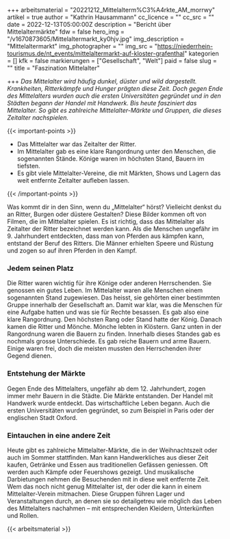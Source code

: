 +++
arbeitsmaterial = "20221212_Mittelalterm%C3%A4rkte_AM_morrwy"
artikel = true
author = "Kathrin Hausammann"
cc_licence = ""
cc_src = ""
date = 2022-12-13T05:00:00Z
description = "Bericht über Mittelaltermärkte"
fdw = false
hero_img = "/v1670873605/Mittelaltermarkt_ky0hjv.jpg"
img_description = "Mittelaltermarkt"
img_photographer = ""
img_src = "https://niederrhein-tourismus.de/nt_events/mittelaltermarkt-auf-kloster-grafenthal"
kategorien = []
kfk = false
markierungen = ["Gesellschaft", "Welt"]
paid = false
slug = ""
title = "Faszination Mittelalter"

+++
_Das Mittelalter wird häufig dunkel, düster und wild dargestellt. Krankheiten, Ritterkämpfe und Hunger prägten diese Zeit. Doch gegen Ende des Mittelalters wurden auch die ersten Universitäten gegründet und in den Städten begann der Handel mit Handwerk. Bis heute fasziniert das Mittelalter. So gibt es zahlreiche Mittelalter-Märkte und Gruppen, die dieses Zeitalter nachspielen._


{{< important-points >}} 



<ul>

<li>Das Mittelalter war das Zeitalter der Ritter.</li>

<li>Im Mittelalter gab es eine klare Rangordnung unter den Menschen, die sogenannten Stände. Könige waren im höchsten Stand, Bauern im tiefsten.</li>

<li>Es gibt viele Mittelalter-Vereine, die mit Märkten, Shows und Lagern das weit entfernte Zeitalter aufleben lassen.</li>

</ul> {{< /important-points >}}

Was kommt dir in den Sinn, wenn du „Mittelalter“ hörst? Vielleicht denkst du an Ritter, Burgen oder düstere Gestalten? Diese Bilder kommen oft von Filmen, die im Mittelalter spielen. Es ist richtig, dass das Mittelalter als Zeitalter der Ritter bezeichnet werden kann. Als die Menschen ungefähr im 9. Jahrhundert entdeckten, dass man von Pferden aus kämpfen kann, entstand der Beruf des Ritters. Die Männer erhielten Speere und Rüstung und zogen so auf ihren Pferden in den Kampf.

### Jedem seinen Platz

Die Ritter waren wichtig für ihre Könige oder anderen Herrschenden. Sie genossen ein gutes Leben. Im Mittelalter waren alle Menschen einem sogenannten Stand zugewiesen. Das heisst, sie gehörten einer bestimmten Gruppe innerhalb der Gesellschaft an. Damit war klar, was die Menschen für eine Aufgabe hatten und was sie für Rechte besassen. Es gab also eine klare Rangordnung. Den höchsten Rang oder Stand hatte der König. Danach kamen die Ritter und Mönche. Mönche lebten in Klöstern. Ganz unten in der Rangordnung waren die Bauern zu finden. Innerhalb dieses Standes gab es nochmals grosse Unterschiede. Es gab reiche Bauern und arme Bauern. Einige waren frei, doch die meisten mussten den Herrschenden ihrer Gegend dienen.

### Entstehung der Märkte

Gegen Ende des Mittelalters, ungefähr ab dem 12. Jahrhundert, zogen immer mehr Bauern in die Städte. Die Märkte entstanden. Der Handel mit Handwerk wurde entdeckt. Das wirtschaftliche Leben begann. Auch die ersten Universitäten wurden gegründet, so zum Beispiel in Paris oder der englischen Stadt Oxford.

### Eintauchen in eine andere Zeit

Heute gibt es zahlreiche Mittelalter-Märkte, die in der Weihnachtszeit oder auch im Sommer stattfinden. Man kann Handwerkliches aus dieser Zeit kaufen, Getränke und Essen aus traditionellen Gefässen geniessen. Oft werden auch Kämpfe oder Feuershows gezeigt. Und musikalische Darbietungen nehmen die Besuchenden mit in diese weit entfernte Zeit. Wem das noch nicht genug Mittelalter ist, der oder die kann in einem Mittelalter-Verein mitmachen. Diese Gruppen führen Lager und Veranstaltungen durch, an denen sie so detailgetreu wie möglich das Leben des Mittelalters nachahmen – mit entsprechenden Kleidern, Unterkünften und Rollen.



 {{< arbeitsmaterial >}} 
